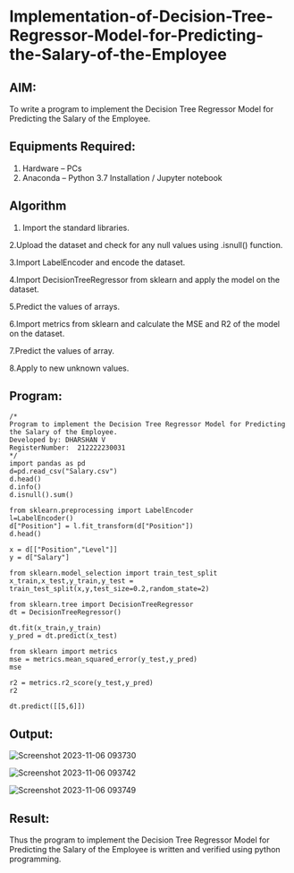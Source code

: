 # Implementation-of-Decision-Tree-Regressor-Model-for-Predicting-the-Salary-of-the-Employee

## AIM:
To write a program to implement the Decision Tree Regressor Model for Predicting the Salary of the Employee.

## Equipments Required:
1. Hardware – PCs
2. Anaconda – Python 3.7 Installation / Jupyter notebook

## Algorithm
1. Import the standard libraries.

2.Upload the dataset and check for any null values using .isnull() function.

3.Import LabelEncoder and encode the dataset.

4.Import DecisionTreeRegressor from sklearn and apply the model on the dataset.

5.Predict the values of arrays.

6.Import metrics from sklearn and calculate the MSE and R2 of the model on the dataset.

7.Predict the values of array.

8.Apply to new unknown values.

   
## Program:
```
/*
Program to implement the Decision Tree Regressor Model for Predicting the Salary of the Employee.
Developed by: DHARSHAN V
RegisterNumber:  212222230031
*/
import pandas as pd
d=pd.read_csv("Salary.csv")
d.head()
d.info()
d.isnull().sum()

from sklearn.preprocessing import LabelEncoder
l=LabelEncoder()
d["Position"] = l.fit_transform(d["Position"])
d.head()

x = d[["Position","Level"]]
y = d["Salary"]

from sklearn.model_selection import train_test_split
x_train,x_test,y_train,y_test = train_test_split(x,y,test_size=0.2,random_state=2)

from sklearn.tree import DecisionTreeRegressor
dt = DecisionTreeRegressor()

dt.fit(x_train,y_train)
y_pred = dt.predict(x_test)

from sklearn import metrics
mse = metrics.mean_squared_error(y_test,y_pred)
mse

r2 = metrics.r2_score(y_test,y_pred)
r2

dt.predict([[5,6]])
```

## Output:




![Screenshot 2023-11-06 093730](https://github.com/Dharshan011/Implementation-of-Decision-Tree-Regressor-Model-for-Predicting-the-Salary-of-the-Employee/assets/113497491/960d71f3-f736-4dee-984e-787ce659c8c2)




![Screenshot 2023-11-06 093742](https://github.com/Dharshan011/Implementation-of-Decision-Tree-Regressor-Model-for-Predicting-the-Salary-of-the-Employee/assets/113497491/75bd1b60-7ad4-496b-8692-bcdc83df24dc)



![Screenshot 2023-11-06 093749](https://github.com/Dharshan011/Implementation-of-Decision-Tree-Regressor-Model-for-Predicting-the-Salary-of-the-Employee/assets/113497491/7d1ea071-b291-42ba-a9bd-299c917ebccd)










## Result:
Thus the program to implement the Decision Tree Regressor Model for Predicting the Salary of the Employee is written and verified using python programming.
